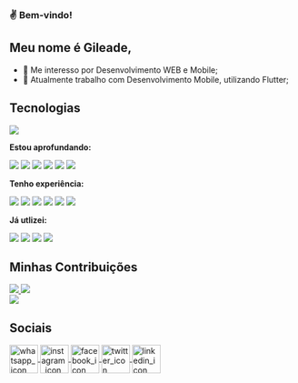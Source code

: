 ### ✌️ Bem-vindo!
## Meu nome é Gileade,
- 👀 Me interesso por Desenvolvimento WEB e Mobile;
- 📱 Atualmente trabalho com Desenvolvimento Mobile, utilizando Flutter;

## Tecnologias
<a href="https://github.com/gileadeteixeira?tab=repositories" target="_blank" rel="noopener noreferrer">
  <img src="https://github-readme-stats.vercel.app/api/top-langs/?username=gileadeteixeira&layout=compact&locale=pt-br&bg_color=DEG,131313,2f3640,485460&title_color=FFFFFF&text_color=eeeeee" />
</a>

<strong>Estou aprofundando:</strong>

![](https://img.shields.io/badge/Flutter-02569B?style=for-the-badge&logo=flutter&logoColor=white) ![](https://img.shields.io/badge/Dart-0175C2?style=for-the-badge&logo=dart&logoColor=white) ![](https://img.shields.io/badge/Ruby-CC342D?style=for-the-badge&logo=ruby&logoColor=white) ![](https://img.shields.io/badge/Bitrise-683D87?style=for-the-badge&logo=bitrise&logoColor=white) ![](https://img.shields.io/badge/Fastlane-95A5A6?style=for-the-badge&logo=fastlane&logoColor=white) ![](https://img.shields.io/badge/firebase-ffca28?style=for-the-badge&logo=firebase&logoColor=black)

<strong>Tenho experiência:</strong>

![](https://img.shields.io/badge/Html5-E34F26?style=for-the-badge&logo=html5&logoColor=white) ![](https://img.shields.io/badge/Css3-1572B6?style=for-the-badge&logo=css3&logoColor=white) ![](https://img.shields.io/badge/Javascript-F7DF1E?style=for-the-badge&logo=javascript&logoColor=black) ![](https://img.shields.io/badge/React_Native-61DAFB?style=for-the-badge&logo=react&logoColor=black) ![](https://img.shields.io/badge/Expo-000020?style=for-the-badge&logo=expo&logoColor=white) ![](https://img.shields.io/badge/Git-F05032?style=for-the-badge&logo=git&logoColor=white)

<strong>Já utlizei:</strong>

![](https://img.shields.io/badge/C++-00599C?style=for-the-badge&logo=cplusplus&logoColor=white) ![](https://img.shields.io/badge/Java-007396?style=for-the-badge&logo=java&logoColor=white) ![](https://img.shields.io/badge/Mysql-4479A1?style=for-the-badge&logo=mysql&logoColor=white) ![](https://img.shields.io/badge/Mongodb-47A248?style=for-the-badge&logo=mongodb&logoColor=white)

## Minhas Contribuições
<a href="https://github.com/adsfsa/pharmaclin">
  <img src="https://github-readme-stats.vercel.app/api/pin/?username=adsfsa&repo=pharmaclin&border_color=000000" />
</a>
<a href="https://github.com/adsfsa/app-chamada">
  <img src="https://github-readme-stats.vercel.app/api/pin/?username=adsfsa&repo=app-chamada&border_color=000000" />
</a>
<br>
<a href="https://github.com/gileadeteixeira" target="_blank" rel="noopener noreferrer">
  <img src="https://github-readme-stats.vercel.app/api?username=gileadeteixeira&show_icons=true&bg_color=DEG,131313,2f3640,485460&title_color=FFFFFF&text_color=33d9b2&icon_color=7F8FA6&locale=pt-br" />
</a>

## Sociais
<a href="https://api.whatsapp.com/send?phone=5575998547269" target="_blank" rel="noopener noreferrer">
  <img align="center" alt="whatsapp_icon" height="50" width="50" src="https://icons-for-free.com/iconfiles/png/512/super+tiny+icons+whatsapp-1324450795544190261.png" style="max-width: 100%"/>
</a>
<a href="https://www.instagram.com/gil_txra" target="_blank" rel="noopener noreferrer">
  <img align="center" alt="instagram_icon" height="50" width="50" src="https://icons-for-free.com/iconfiles/png/512/super+tiny+icons+instagram-1324450740434031017.png" style="max-width: 100%"/>
</a>
<a href="https://www.facebook.com/gileade.teixeira" target="_blank" rel="noopener noreferrer">
  <img align="center" alt="facebook_icon" height="50" width="50" src="https://icons-for-free.com/iconfiles/png/512/super+tiny+icons+facebook-1324450725288254714.png" style="max-width: 100%"/>
</a>
<a href="https://twitter.com/giltxra" target="_blank" rel="noopener noreferrer">
  <img align="center" alt="twitter_icon" height="50" width="50" src="https://icons-for-free.com/iconfiles/png/512/super+tiny+icons+twitter-1324450786355861298.png" style="max-width: 100%"/>
</a>
<a href="https://www.linkedin.com/in/gileadeteixeira/" target="_blank" rel="noopener noreferrer">
  <img align="center" alt="linkedin_icon" height="50" width="50" src="https://icons-for-free.com/iconfiles/png/128/super+tiny+icons+linkedin-1324450747503589428.png" style="max-width: 100%"/>
</a>
